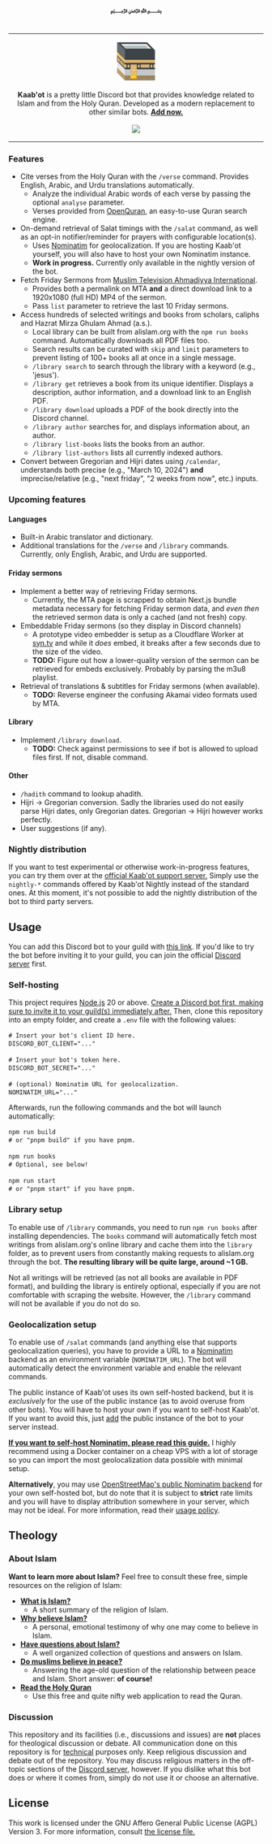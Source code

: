 <p align="center">
<br>
<b>﷽</b>
<br><br>
</p>

---

<p align="center">
<img width="80" height="80" align="center" src="./logos/logo.svg"><br><Br>
<b>Kaab'ot</b> is a pretty little Discord bot that provides knowledge related to Islam and from the Holy Quran. Developed as a modern replacement to other similar bots. <a href="https://add.kaabot.org"><b>Add now.</b></a><br><br>
<a href="https://discord.kaabot.org"><img src="https://dcbadge.vercel.app/api/server/sXbjZzH5zy?style=flat"></a>
</p>

---

### Features

- Cite verses from the Holy Quran with the `/verse` command. Provides English, Arabic, and Urdu translations automatically.
  - Analyze the individual Arabic words of each verse by passing the optional `analyse` parameter.
  - Verses provided from [OpenQuran](https://www.openquran.com/), an easy-to-use Quran search engine.
- On-demand retrieval of Salat timings with the `/salat` command, as well as an opt-in notifier/reminder for prayers with configurable location(s).
  - Uses [Nominatim](https://github.com/osm-search/Nominatim) for geolocalization. If you are hosting Kaab'ot yourself, you will also have to host your own Nominatim instance.
  - **Work in progress.** Currently only available in the nightly version of the bot.
- Fetch Friday Sermons from [Muslim Television Ahmadiyya International](https://beta.mta.tv/).
  - Provides both a permalink on MTA **and** a direct download link to a 1920x1080 (full HD) MP4 of the sermon.
  - Pass `list` parameter to retrieve the last 10 Friday sermons.
- Access hundreds of selected writings and books from scholars, caliphs and Hazrat Mirza Ghulam Ahmad (a.s.).
  - Local library can be built from alislam.org with the `npm run books` command. Automatically downloads all PDF files too.
  - Search results can be curated with `skip` and `limit` parameters to prevent listing of 100+ books all at once in a single message.
  - `/library search` to search through the library with a keyword (e.g., 'jesus').
  - `/library get` retrieves a book from its unique identifier. Displays a description, author information, and a download link to an English PDF.
  - `/library download` uploads a PDF of the book directly into the Discord channel.
  - `/library author` searches for, and displays information about, an author.
  - `/library list-books` lists the books from an author.
  - `/library list-authors` lists all currently indexed authors.
- Convert between Gregorian and Hijri dates using `/calendar`, understands both precise (e.g., "March 10, 2024") **and** imprecise/relative (e.g., "next friday", "2 weeks from now", etc.) inputs.

### Upcoming features

#### Languages

- Built-in Arabic translator and dictionary.
- Additional translations for the `/verse` and `/library` commands. Currently, only English, Arabic, and Urdu are supported.

#### Friday sermons

- Implement a better way of retrieving Friday sermons.
  - Currently, the MTA page is scrapped to obtain Next.js bundle metadata necessary for fetching Friday sermon data, and _even then_ the retrieved sermon data is only a cached (and not fresh) copy.
- Embeddable Friday sermons (so they display in Discord channels)
  - A prototype video embedder is setup as a Cloudflare Worker at [syn.tv](https://github.com/mblouka/syntv) and while it _does_ embed, it breaks after a few seconds due to the size of the video.
  - **TODO:** Figure out how a lower-quality version of the sermon can be retrieved for embeds exclusively. Probably by parsing the m3u8 playlist.
- Retrieval of translations & subtitles for Friday sermons (when available).
  - **TODO:** Reverse engineer the confusing Akamai video formats used by MTA.

#### Library

- Implement `/library download`.
  - **TODO:** Check against permissions to see if bot is allowed to upload files first. If not, disable command.

#### Other

- `/hadith` command to lookup ahadith.
- Hijri → Gregorian conversion. Sadly the libraries used do not easily parse Hijri dates, only Gregorian dates. Gregorian → Hijri however works perfectly.
- User suggestions (if any).

### Nightly distribution

If you want to test experimental or otherwise work-in-progress features, you can try them over at the [official Kaab'ot support server.](https://discord.kaabot.org) Simply use the `nightly-*` commands offered by Kaab'ot Nightly instead of the standard ones. At this moment, it's not possible to add the nightly distribution of the bot to third party servers.

## Usage

You can add this Discord bot to your guild with [this link](https://add.kaabot.org). If you'd like to try the bot before inviting it to your guild, you can join the official [Discord server](https://discord.kaabot.org) first.

### Self-hosting

This project requires [Node.js](https://nodejs.org/en) 20 or above. [Create a Discord bot first, making sure to invite it to your guild(s) immediately after.](https://discord.com/developers/docs/getting-started#step-1-creating-an-app) Then, clone this repository into an empty folder, and create a `.env` file with the following values:

```shell
# Insert your bot's client ID here.
DISCORD_BOT_CLIENT="..."

# Insert your bot's token here.
DISCORD_BOT_SECRET="..."

# (optional) Nominatim URL for geolocalization.
NOMINATIM_URL="..."
```

Afterwards, run the following commands and the bot will launch automatically:

```shell
npm run build
# or "pnpm build" if you have pnpm.

npm run books
# Optional, see below!

npm run start
# or "pnpm start" if you have pnpm.
```

### Library setup

To enable use of `/library` commands, you need to run `npm run books` after installing dependencies. The `books` command will automatically fetch most writings from alislam.org's online library and cache them into the `library` folder, as to prevent users from constantly making requests to alislam.org through the bot. **The resulting library will be quite large, around ~1 GB.**

Not all writings will be retrieved (as not all books are available in PDF format), and building the library is entirely optional, especially if you are not comfortable with scraping the website. However, the `/library` command will not be available if you do not do so.

### Geolocalization setup

To enable use of `/salat` commands (and anything else that supports geolocalization queries), you have to provide a URL to a [Nominatim](https://github.com/osm-search/Nominatim) backend as an environment variable (`NOMINATIM_URL`). The bot will automatically detect the environment variable and enable the relevant commands.

The public instance of Kaab'ot uses its own self-hosted backend, but it is _exclusively_ for the use of the public instance (as to avoid overuse from other bots). You will have to host your own if you want to self-host Kaab'ot. If you want to avoid this, just [add](https://add.kaabot.org) the public instance of the bot to your server instead.

[**If you want to self-host Nominatim, please read this guide.**](https://github.com/mediagis/nominatim-docker/tree/master/4.4) I highly recommend using a Docker container on a cheap VPS with a lot of storage so you can import the most geolocalization data possible with minimal setup.

**Alternatively**, you may use [OpenStreetMap's public Nominatim backend](https://nominatim.openstreetmap.org/) for your own self-hosted bot, but do note that it is subject to **strict** rate limits and you will have to display attribution somewhere in your server, which may not be ideal. For more information, read their [usage policy](https://operations.osmfoundation.org/policies/nominatim/).

## Theology

### About Islam

**Want to learn more about Islam?** Feel free to consult these free, simple resources on the religion of Islam:

- [**What is Islam?**](https://www.alislam.org/islam/)
  - A short summary of the religion of Islam.
- [**Why believe Islam?**](https://www.alislam.org/articles/why-i-believe-in-islam/)
  - A personal, emotional testimony of why one may come to believe in Islam.
- [**Have questions about Islam?**](https://www.alislam.org/askislam/)
  - A well organized collection of questions and answers on Islam.
- [**Do muslims believe in peace?**](https://www.muslimsforpeace.org/peace/)
  - Answering the age-old question of the relationship between peace and Islam. Short answer: **of course!**
- [**Read the Holy Quran**](https://alislam.org/quran/app/1)
  - Use this free and quite nifty web application to read the Quran.

### Discussion

This repository and its facilities (i.e., discussions and issues) are **not** places for theological discussion or debate. All communication done on this repository is for <ins>technical</ins> purposes only. Keep religious discussion and debate out of the repository. You may discuss religious matters in the off-topic sections of the [Discord server](https://discord.kaabot.org), however. If you dislike what this bot does or where it comes from, simply do not use it or choose an alternative.

## License

This work is licensed under the GNU Affero General Public License (AGPL) Version 3. For more information, consult [the license file.](/LICENSE)
